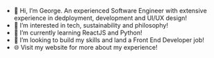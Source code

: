 - 👋 Hi, I’m George. An experienced Software Engineer with extensive experience in dedployment, development and UI/UX design!
- 👀 I’m interested in tech, sustainability and philosophy!
- 🌱 I’m currently learning ReactJS and Python!
- 💞️ I’m looking to build my skills and land a Front End Developer job!
- 🌐 Visit my website for more about my experience!

<!---
georgemarsh1809/georgemarsh1809 is a ✨ special ✨ repository because its `README.md` (this file) appears on your GitHub profile.
You can click the Preview link to take a look at your changes.
--->
